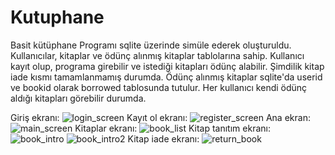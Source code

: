 # Kutuphane
Basit kütüphane
Programı sqlite üzerinde simüle ederek oluşturuldu. Kullanıcılar, kitaplar ve ödünç alınmış kitaplar tablolarına sahip. 
Kullanıcı kayıt olup, programa girebilir ve istediği kitapları ödünç alabilir. Şimdilik kitap iade kısmı tamamlanmamış durumda. 
Ödünç alınmış kitaplar sqlite'da userid ve bookid olarak borrowed tablosunda tutulur. Her kullanıcı kendi ödünç aldığı kitapları görebilir durumda.

Giriş ekranı:
![login_screen](https://user-images.githubusercontent.com/83123957/127742539-64d0a426-dd39-4d8f-970d-ceedbaabd883.PNG)
Kayıt ol ekranı:
![register_screen](https://user-images.githubusercontent.com/83123957/127742558-fd903674-dcee-418b-ba11-14f87a167bd7.PNG)
Ana ekran: 
![main_screen](https://user-images.githubusercontent.com/83123957/127742571-5e978dc5-4bea-4d2e-8ef3-e6b37d5598f5.PNG)
Kitaplar ekranı:
![book_list](https://user-images.githubusercontent.com/83123957/127742582-c51a3397-3cd1-49c9-866d-cd1f7ddda053.PNG)
Kitap tanıtım ekranı: 
![book_intro](https://user-images.githubusercontent.com/83123957/127742601-500fba22-eb9c-42e8-94ad-a6102a614324.PNG)
![book_intro2](https://user-images.githubusercontent.com/83123957/127742614-ab49d46c-c002-4643-8210-4b8dc7a0ea76.PNG)
Kitap iade ekranı: 
![return_book](https://user-images.githubusercontent.com/83123957/127742633-1e0ca018-3084-4c7d-a2e0-6fb8de127a0c.PNG)

